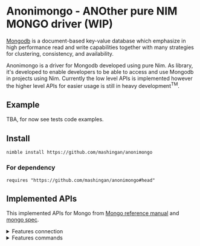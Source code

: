 # Anonimongo - ANOther pure NIM MONGO driver (WIP)
[Mongodb][1] is a document-based key-value database which emphasize in high performance read
and write capabilities together with many strategies for clustering, consistency, and availability.

Anonimongo is a driver for Mongodb developed using pure Nim. As library, it's developed to enable
developers to be able to access and use Mongodb in projects using Nim. Currently the low level APIs is implemented
however the higher level APIs for easier usage is still in heavy development<sup>TM</sup>.

## Example
TBA, for now see tests code examples.

## Install

```
nimble install https://github.com/mashingan/anonimongo
```

### For dependency

```
requires "https://github.com/mashingan/anonimongo#head"
```

## Implemented APIs
This implemented APIs for Mongo from [Mongo reference manual][2]
and [mongo spec][3].

<details>
<summary>Features connection</summary>

- [x] URI connect
- [x] Multiquery on URI connect
- [ ] Multihost on URI connect
- [ ] Multihost on simple connect
- [x] SSL/TLS connection
- [x] SCRAM-SHA-1 authentication
- [x] SCRAM-SHA-256 authentication
- [x] `isMaster` connection
- [x] `TailableCursor` connection
- [x] `SlaveOk` operations
- [ ] Compression connection
</details>

<details>
<summary>Features commands</summary>

<details><summary>:white_check_mark: Aggregation commands 4/4</summary>

- [x] `aggregate`
- [x] `count`
- [x] `distinct`
- [x] `mapReduce`
</details>

<details><summary>:white_check_mark: Geospatial command 1/1</summary>

- [x] `geoSearch`
</details>

<details><summary>:ballot_box_with_check: Query and write operations commands 6/8</summary>

- [x] `delete`
- [x] `find`
- [x] `findAndModify`
- [x] `getMore`
- [x] `insert`
- [x] `update`
- [ ] `getLastError`
- [ ] `resetError`
</details>

<details><summary>:x: Query plan cache commands 0/6</summary>

- [ ] `planCacheClear`
- [ ] `planCacheClearFilters`
- [ ] `planCacheListFilters`
- [ ] `planCacheListPlans`
- [ ] `planCacheListQueryShapes`
- [ ] `planCacheSetFilter`
</details>

<details><summary>:ballot_box_with_check: Database operations commands 1/3</summary>

- [x] `authenticate`, implemented as Mongo proc.
- [ ] `getnonce`
- [ ] `logout`
</details>
<details><summary>:white_check_mark: User management commands 7/7</summary>

- [x] `createUser`
- [x] `dropAllUsersFromDatabase`
- [x] `dropUser`
- [x] `grantRolesToUser`
- [x] `revokeRolesFromUser`
- [x] `updateUser`
- [x] `usersInfo`
</details>
<details><summary>:white_check_mark: Role management commands 10/10</summary>

- [x] `createRole`
- [x] `dropRole`
- [x] `dropAllRolesFromDatabase`
- [x] `grantPrivilegesToRole`
- [x] `grantRolesToRole`
- [x] `invalidateUserCache`
- [x] `revokePrivilegesFromRole`
- [x] `rovokeRolesFromRole`
- [x] `rolesInfo`
- [x] `updateRole`
</details>

<details><summary>:x: Replication commands 0/13</summary>

- [ ] `applyOps` (internal command)
- [ ] `isMaster`
- [ ] `replSetAbortPrimaryCatchUp`
- [ ] `replSetFreeze`
- [ ] `replSetGetConfig`
- [ ] `replSetGetStatus`
- [ ] `replSetGetStatus`
- [ ] `replSetInitiate`
- [ ] `replSetMaintenance`
- [ ] `replSetReconfig`
- [ ] `replSetResizeOplog`
- [ ] `replSetStepDown`
- [ ] `replSetSyncFrom`
</details>
<details><summary>:x: Sharding commands 0/27</summary>

- [ ] `addShard`
- [ ] `addShardToZone`
- [ ] `balancerStart`
- [ ] `balancerStop`
- [ ] `checkShardingIndex`
- [ ] `clearJumboFlag`
- [ ] `cleanupOrphaned`
- [ ] `enableSharding`
- [ ] `flushRouterConfig`
- [ ] `getShardMap`
- [ ] `getShardVersion`
- [ ] `isdbgrid`
- [ ] `listShard`
- [ ] `medianKey`
- [ ] `moveChunk`
- [ ] `movePrimary`
- [ ] `mergeChunks`
- [ ] `removeShard`
- [ ] `removeShardFromZone`
- [ ] `setShardVersion`
- [ ] `shardCollection`
- [ ] `shardCollection`
- [ ] `split`
- [ ] `splitChunk`
- [ ] `splitVector`
- [ ] `unsetSharding`
- [ ] `updateZoneKeyRange`
</details>
<details><summary>:x: Session commands 0/8</summary>

- [ ] `abortTransaction`
- [ ] `commitTransaction`
- [ ] `endSessions`
- [ ] `killAllSessions`
- [ ] `killAllSessionByPattern`
- [ ] `killSessions`
- [ ] `refreshSessions`
- [ ] `startSession`
</details>
<details><summary>:ballot_box_with_check: Administration commands 10/29</summary>

- [ ] `clean` (internal namespace command)
- [ ] `cloneCollection`
- [ ] `cloneCollectionAsCapped`
- [ ] `collMod`
- [ ] `compact`
- [ ] `connPoolSync`
- [ ] `convertToCapped`
- [x] `create`
- [x] `createIndexes`
- [ ] `currentOp`
- [x] `drop`
- [x] `dropDatabase`
- [ ] `dropConnections`
- [x] `dropIndexes`
- [ ] `filemd5`
- [ ] `fsync`
- [ ] `fsyncUnlock`
- [ ] `getParameter`
- [ ] `killCursors`
- [ ] `killOp`
- [x] `listCollections`
- [x] `listDatabases`
- [x] `listIndexes`
- [ ] `logRotate`
- [ ] `reIndex`
- [x] `renameCollection`
- [ ] `setFeatureCompabilityVersion`
- [ ] `setParameter`
- [x] `shutdown`
</details>
<details><summary>:white_check_mark: Diagnostic commands 17/17 (<del>26</del>)</summary>

- [ ] `availableQueryOptions` (internal command)
- [x] `buildInfo`
- [x] `collStats`
- [x] `connPoolStats`
- [x] `connectionStatus`
- [ ] `cursorInfo` (removed, use metrics.cursor from `serverStatus` instead)
- [x] `dataSize`
- [x] `dbHash`
- [x] `dbStats`
- [ ] `diagLogging` (removed, on Mongo 3.6, use mongoreplay instead)
- [ ] `driverOIDTest` (internal command)
- [x] `explain`
- [ ] `features` (internal command)
- [x] `getCmdLineOpts`
- [x] `getLog`
- [x] `hostInfo`
- [ ] `isSelf` (internal command)
- [x] `listCommands`
- [ ] `netstat` (internal command)
- [x] `ping`
- [ ] `profile` (internal command)
- [x] `serverStatus`
- [x] `shardConnPoolStats`
- [x] `top`
- [x] `validate`
- [ ] `whatsmyuri` (internal command)
</details>
<details><summary>:x: Free monitoring commands 0/1</summary>

- [ ] `setFreeMonitoring`
</details>
<details><summary>:x: Auditing commands 0/1</summary>

- [ ] `logApplicationMessage`
</details>
</details>

[1]: https://www.mongodb.com
[2]: https://docs.mongodb.com/manual/reference/command/
[3]: https://github.com/mongodb/specifications